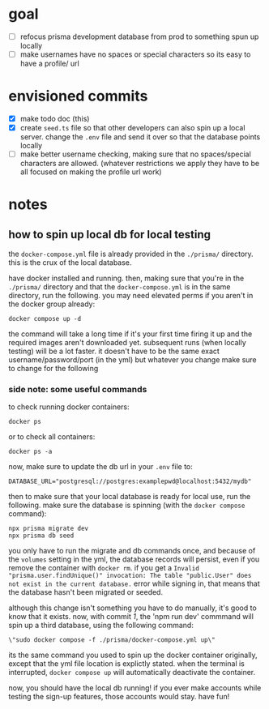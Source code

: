 # goal

- [ ] refocus prisma development database from prod to something spun up locally
- [ ] make usernames have no spaces or special characters so its easy to have a profile/<name> url

# envisioned commits

- [x] make todo doc (this)
- [x] create `seed.ts` file so that other developers can also spin up a local server. change the `.env` file and send it over so that the database points locally
- [ ] make better username checking, making sure that no spaces/special characters are allowed. (whatever restrictions we apply they have to be all focused on making the profile url work)

# notes

## how to spin up local db for local testing

the `docker-compose.yml` file is already provided in the `./prisma/` directory. this is the crux of the local database.

have docker installed and running. then, making sure that you're in the `./prisma/` directory and that the `docker-compose.yml` is in the same directory, run the following. you may need elevated perms if you aren't in the docker group already:

```
docker compose up -d
```

the command will take a long time if it's your first time firing it up and the required images aren't downloaded yet. subsequent runs (when locally testing) will be a lot faster. it doesn't have to be the same exact username/password/port (in the yml) but whatever you change make sure to change for the following

### side note: some useful commands

to check running docker containers:

```
docker ps
```

or to check all containers:

```
docker ps -a
```

now, make sure to update the db url in your `.env` file to:

```
DATABASE_URL="postgresql://postgres:examplepwd@localhost:5432/mydb"
```

then to make sure that your local database is ready for local use, run the following. make sure the database is spinning (with the `docker compose` command):

```
npx prisma migrate dev
npx prisma db seed
```

you only have to run the migrate and db commands once, and because of the `volumes` setting in the yml, the database records will persist, even if you remove the container with `docker rm`. if you get a `Invalid "prisma.user.findUnique()" invocation: The table "public.User" does not exist in the current database.` error while signing in, that means that the database hasn't been migrated or seeded.

although this change isn't something you have to do manually, it's good to know that it exists. now, with commit _1_, the 'npm run dev' commmand will spin up a third database, using the following command:

```
\"sudo docker compose -f ./prisma/docker-compose.yml up\"
```

its the same command you used to spin up the docker container originally, except that the yml file location is explictly stated. when the terminal is interrupted, `docker compose up` will automatically deactivate the container.

now, you should have the local db running! if you ever make accounts while testing the sign-up features, those accounts would stay. have fun!
